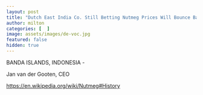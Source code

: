 ```yaml
---
layout: post
title: "Dutch East India Co. Still Betting Nutmeg Prices Will Bounce Back"
author: milton
categories: [  ]
image: assets/images/de-voc.jpg
featured: false
hidden: true
---
```


BANDA ISLANDS, INDONESIA - 


Jan van der Gooten, CEO

https://en.wikipedia.org/wiki/Nutmeg#History